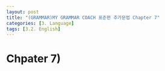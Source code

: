 ```yaml
---
layout: post
title: "(GRAMMAR)MY GRAMMAR COACH 표준편 추가문법 Chapter 7"
categories: [3. Language]
tags: [3.2. English]
---
```


# Chpater 7)
